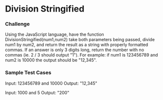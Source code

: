 # Division Stringified

### Challenge

Using the JavaScript language, have the function DivisionStringified(num1,num2) take both parameters being passed, divide num1 by num2, and return the result as a string with properly formatted commas. If an answer is only 3 digits long, return the number with no commas (ie. 2 / 3 should output "1"). For example: if num1 is 123456789 and num2 is 10000 the output should be "12,345".

### Sample Test Cases

Input: 123456789 and 10000
Output: "12,345"

Input: 1000 and 5
Output: "200"
